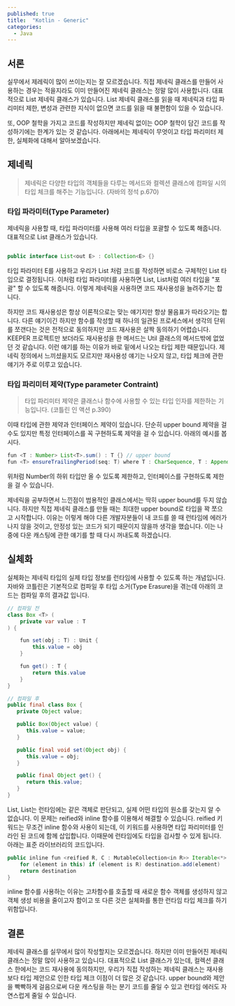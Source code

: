 ```yaml
---
published: true
title:  "Kotlin - Generic"
categories:
  - Java
---
```


## 서론

실무에서 제레릭이 많이 쓰이는지는 잘 모르겠습니다. 직접 제네릭 클래스를 만들어 사용하는 경우는 적을지라도 이미 만들어진 제네릭 클래스는 정말 많이 사용합니다. 대표적으로 List 제네릭 클래스가 있습니다. List 제네릭 클래스를 읽을 때 제네릭과 타입 파리미터 제한, 변성과 관련한 지식이 없으면 코드를 읽을 때 불편함이 있을 수 있습니다.

또, OOP 철학을 가지고 코드를 작성하지만 제네릭 없이는 OOP 철학이 담긴 코드를 작성하기에는 한계가 있는 것 같습니다. 아래에서는 제네릭이 무엇이고 타입 파리미터 제한, 실체화에 대해서 알아보겠습니다.

## 제네릭

> 제네릭은 다양한 타입의 객체들을 다루는 메서드와 컬렉션 클래스에 컴파일 시의 타입 체크를 해주는 기능입니다. (자바의 정석 p.670)

### 타입 파라미터(Type Parameter)

제네릭을 사용할 때, 타입 파라미터를 사용해 여러 타입을 포괄할 수 있도록 해줍니다. 대표적으로 List 클래스가 있습니다.

~~~java

public interface List<out E> : Collection<E> {}

~~~

타입 파라미터 E를 사용하고 우리가 List<Int> 처럼 코드를 작성하면 비로소 구체적인 List<Int> 타입으로 결정됩니다. 이처럼 타입 파라미터를 사용하면 List<Int>, List<Double>처럼 여러 타입을 "포괄" 할 수 있도록 해줍니다. 이렇게 제네릭을 사용하면 코드 재사용성을 늘려주기는 합니다.

하지만 코드 재사용성은 항상 이론적으로는 맞는 얘기지만 항상 물음표가 따라오기는 합니다. 다른 얘기이긴 하지만 함수를 작성할 때 하나의 일관된 프로세스에서 생각의 단위를 쪼갠다는 것은 전적으로 동의하지만 코드 재사용은 살짝 동의하기 어렵습니다. KEEPER 프로젝트만 보더라도 재사용성을 한 메서드는 Util 클래스의 메서드밖에 없었던 것 같습니다. 이런 얘기를 하는 이유가 바로 밑에서 나오는 타입 제한 때문입니다. 제네릭 정의에서 느끼셨을지도 모르지만 재사용성 얘기는 나오지 않고, 타입 체크에 관한 얘기가 주로 이루고 있습니다.

### 타입 파리미터 제약(Type parameter Contraint)

> 타입 파리미터 제약은 클래스나 함수에 사용할 수 있는 타입 인자를 제한하는 기능입니다. (코틀린 인 액션 p.390)

이때 타입에 관한 제약과 인터페이스 제약이 있습니다. 단순히 upper bound 제약을 걸 수도 있지만 특정 인터페이스를 꼭 구현하도록 제약을 걸 수 있습니다. 아래의 예시를 봅시다.

~~~java
fun <T : Number> List<T>.sum() : T {} // upper bound
fun <T> ensureTrailingPeriod(seq: T) where T : CharSequence, T : Appendable {} // 인터페이스 구현
~~~

위처럼 Number의 하위 타입만 올 수 있도록 제한하고, 인터페이스를 구현하도록 제한을 걸 수 있습니다.

제네릭을 공부하면서 느낀점이 범용적인 클래스에서는 딱히 upper bound를 두지 않습니다. 하지만 직접 제네릭 클래스를 만들 때는 최대한 upper bound로 타입을 꽉 쪼으고 시작합니다. 이유는 이렇게 해야 다른 개발자분들이 내 코드를 쓸 때 런타임에 에러가 나지 않을 것이고, 안정성 있는 코드가 되기 때문이지 않을까 생각을 했습니다. 이는 나중에 다운 캐스팅에 관한 얘기를 할 때 다시 꺼내도록 하겠습니다.

## 실체화

실체화는 제네릭 타입의 실제 타입 정보를 런타임에 사용할 수 있도록 하는 개념입니다. 자바와 코틀린은 기본적으로 컴파일 후 타입 소거(Type Erasure)을 겪는데 아래의 코드는 컴파일 후의 결과값 입니다.

~~~java
// 컴파일 전
class Box <T> (
    private var value : T
) {

    fun set(obj : T) : Unit {
        this.value = obj
    }

    fun get() : T {
        return this.value
    }
}
~~~

~~~java
// 컴파일 후 
public final class Box {
   private Object value;

   public Box(Object value) {
      this.value = value;
   }

   public final void set(Object obj) {
      this.value = obj;
   }

   public final Object get() {
      return this.value;
   }
}
~~~

List<String>, List<Int>는 런타임에는 같은 객체로 판단되고, 실제 어떤 타입의 원소를 갖는지 알 수 없습니다. 이 문제는 reified와 inline 함수를 이용해서 해결할 수 있습니다. reified 키워드는 무조건 inline 함수와 사용이 되는데, 이 키워드를 사용하면 타입 파리미터를 인라인 된 코드에 함께 삽입합니다. 이때문에 런타임에도 타입을 검사할 수 있게 됩니다. 아래는 표준 라이브러리의 코드입니다.

~~~java
public inline fun <reified R, C : MutableCollection<in R>> Iterable<*>.filterIsInstanceTo(destination: C): C {
    for (element in this) if (element is R) destination.add(element)
    return destination
}
~~~

inline 함수를 사용하는 이유는 고차함수를 호출할 때 새로운 함수 객체를 생성하지 않고 객체 생성 비용을 줄이고자 함이고 또 다른 것은 실체화를 통한 런타임 타입 체크를 하기 위함입니다.
## 결론

제네릭 클래스를 실무에서 많이 작성할지는 모르겠습니다. 하지만 이미 만들어진 제네릭 클래스는 정말 많이 사용하고 있습니다. 대표적으로 List 클래스가 있는데, 컬렉션 클래스 한에서는 코드 재사용에 동의하지만, 우리가 직접 작성하는 제네릭 클래스는 재사용보다 타입 제안으로 인한 타입 체크 이점이 더 많은 것 같습니다. upper bound와 제안을 빡빡하게 걸음으로써 다운 캐스팅을 하는 분기 코드를 줄일 수 있고 런타임 에러도 자연스럽게 줄일 수 있습니다.


